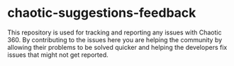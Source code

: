 # chaotic-suggestions-feedback
This repository is used for tracking and reporting any issues with Chaotic 360. By contributing to the issues here you are helping the community by allowing their problems to be solved quicker and helping the developers fix issues that might not get reported.
